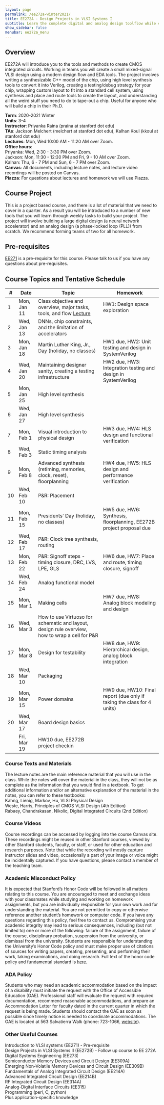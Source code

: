 ```yaml
---
layout: page
permalink: /ee272a-winter2021/
title: EE272A - Design Projects in VLSI Systems I
subtitle: Learn the complete digital and analog design toolflow while creating your own neural network accelerator!  
show_sidebar: false
menubar: ee272a_menu
---
```

## Overview
EE272A will introduce you to the tools and methods to create CMOS integrated circuits. Working in teams you will create a small mixed-signal VLSI design using a modern design flow and EDA tools. The project involves writing a synthesizable C++ model of the chip, using high level synthesis tools to convert it into Verilog, creating a testing/debug strategy for your chip, wrapping custom layout to fit into a standard cell system, using synthesis and place and route tools to create the layout, and understanding all the weird stuff you need to do to tape-out a chip. Useful for anyone who will build a chip in their Ph.D.

**Term**: 2020-2021 Winter  
**Units**: 3-4  
**Instructor**: Priyanka Raina (praina at stanford dot edu)  
**TAs**: Jackson Melchert (melchert at stanford dot edu), Kalhan Koul (kkoul at stanford dot edu)  
**Lectures**: Mon, Wed 10:00 AM - 11:20 AM over Zoom.   
**Office hours**:  
Priyanka: Wed, 2:30 - 3:30 PM over Zoom.  
Jackson: Mon, 11:30 - 12:30 PM and Fri, 9 - 10 AM over Zoom.  
Kalhan: Thu, 6 - 7 PM and Sun, 6 - 7 PM over Zoom.  
**Canvas**: All documents, including lecture notes, and lecture video recordings will be posted on Canvas.   
**Piazza**: For questions about lectures and homework we will use Piazza.  

## Course Project
This is a project based course, and there is a lot of material that we need to cover in a quarter. As a result you will be introduced to a number of new tools that you will learn through weekly tasks to build your project. The project will involve building a large digital design (a neural network accelerator) and an analog design (a phase-locked loop (PLL)) from scratch. We recommend forming teams of two for all homework.

## Pre-requisites  
[EE271](/ee271-autumn2019/) is a pre-requisite for this course. Please talk to us if you have any questions about pre-requisites.

## Course Topics and Tentative Schedule

| #   | Date        | Topic                                                          | Homework                      |  
| --- | ----------- | -------------------------------------------------------------- | ----------------------------- |  
| 1   | Mon, Jan 11 | Class objective and overview, major tasks, tools, and flow [Lecture](https://stanford.box.com/s/c0k52llce81twjlon6t120iv0u2ca9bi) | HW1: Design space exploration |  
| 2   | Wed, Jan 13 | DNNs, chip constraints, and the limitation of accelerators     |                               |  
| 3   | Mon, Jan 18 | Martin Luther King, Jr., Day (holiday, no classes)             | HW1 due, HW2: Unit testing and design in SystemVerilog |
| 4   | Wed, Jan 20 | Maintaining designer sanity, creating a testing infrastructure | HW2 due, HW3: Integration testing and design in SystemVerilog |
| 5   | Mon, Jan 25 | High level synthesis                                           |                               |  
| 6   | Wed, Jan 27 | High level synthesis                                           |                               |
| 7   | Mon, Feb 1  | Visual introduction to physical design                         | HW3 due, HW4: HLS design and functional verification |
| 8   | Wed, Feb 3  | Static timing analysis                                         |
| 9   | Mon, Feb 8  | Advanced synthesis (retiming, memories, clock, reset), floorplanning | HW4 due, HW5: HLS design and performance verification |
| 10  | Wed, Feb 10 | P&R: Placement                                                 |
| 11  | Mon, Feb 15 | Presidents' Day (holiday, no classes)                          | HW5 due, HW6: Synthesis, floorplanning, EE272B project proposal due |
| 12  | Wed, Feb 17 | P&R: Clock tree synthesis, routing                             |                               |
| 13  | Mon, Feb 22 | P&R: Signoff steps - timing closure, DRC, LVS, LPE, GLS        | HW6 due, HW7: Place and route, timing closure, signoff |
| 14  | Wed, Feb 24 | Analog functional model                                        |                               |
| 15  | Mon, Mar 1  | Making cells | HW7 due, HW8: Analog block modeling and design  |
| 16  | Wed, Mar 3  | How to use Virtuoso for schematic and layout, design rule overview, how to wrap a cell for P&R |
| 17  | Mon, Mar 8  | Design for testability                                         | HW8 due, HW9: Hierarchical design, analog block integration |
| 18  | Wed, Mar 10 | Packaging                                                      |                               |
| 19  | Mon, Mar 15 | Power domains                                                  | HW9 due, HW10: Final report (due only if taking the class for 4 units) |
| 20  | Wed, Mar 17 | Board design basics                                            |                               |
|     | Fri, Mar 19 | HW10 due, EE272B project checkin                               |                               |

### Course Texts and Materials
The lecture notes are the main reference material that you will use in the class. While the notes will cover the material in the class, they will not be as complete as the information that you would find in a textbook.
To get additional information and/or an alternative explanation of the material in the notes, you can refer to these textbooks:  
Kahng, Lienig, Markov, Hu, VLSI Physical Design  
Weste, Harris, Principles of CMOS VLSI Design (4th Edition)  
Rabaey, Chandrakasan, Nikolic, Digital Integrated Circuits (2nd Edition)  

### Course Videos
Course recordings can be accessed by logging into the course Canvas site. These recordings might be reused in other Stanford courses, viewed by other Stanford students, faculty, or staff, or used for other education and research purposes. Note that while the recording will mostly capture instructor slides and video, occasionally a part of your image or voice might be incidentally captured. If you have questions, please contact a member of the teaching team.

### Academic Misconduct Policy
It is expected that Stanford’s Honor Code will be followed in all matters relating to this course. You are encouraged to meet and exchange ideas with your classmates while studying and working on homework assignments, but you are individually responsible for your own work and for understanding the material. You are not permitted to copy or otherwise reference another student’s homework or computer code. If you have any questions regarding this policy, feel free to contact us.
Compromising your academic integrity may lead to serious consequences, including (but not limited to) one or more of the following: failure of the assignment, failure of the course, disciplinary probation, suspension from the university, or dismissal from the university.
Students are responsible for understanding the University’s Honor Code policy and must make proper use of citations of sources for writing papers, creating, presenting, and performing their work, taking examinations, and doing research.
Full text of the honor code policy and fundamental standard is [here](https://communitystandards.stanford.edu/student-conduct-process/honor-code-and-fundamental-standard).

### ADA Policy
Students who may need an academic accommodation based on the impact of a disability must initiate the request with the Office of Accessible Education (OAE). Professional staff will evaluate the request with required documentation, recommend reasonable accommodations, and prepare an Accommodation Letter for faculty dated in the current quarter in which the request is being made. Students should contact the OAE as soon as possible since timely notice is needed to coordinate accommodations. The OAE is located at 563 Salvatierra Walk (phone: 723-1066, [website](http://oae.stanford.edu)).

### Other Useful Courses
Introduction to VLSI systems (EE271) - Pre-requisite  
Design Projects in VLSI Systems II (EE272B) - Follow up course to EE 272A  
Digital Systems Engineering (EE273)  
Semiconductor Memory Devices and Circuit Design (EE309A)  
Emerging Non-Volatile Memory Devices and Circuit Design (EE309B)  
Fundamentals of Analog Integrated Circuit Design (EE214A)  
Advanced Integrated Circuit Design (EE214B)  
RF Integrated Circuit Design (EE314A)  
Analog-Digital Interface Circuits (EE315)  
Programming (perl, C, python)  
Plus application-specific knowledge  
